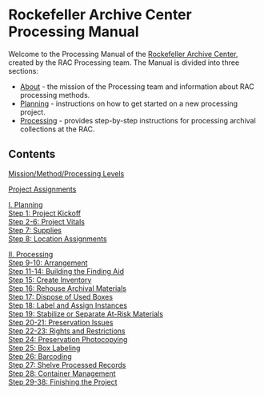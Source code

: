 # Rockefeller Archive Center Processing Manual

Welcome to the Processing Manual of the [Rockefeller Archive Center](http://rockarch.org/), created by the RAC Processing team. The Manual is divided into three sections:

- [About](about.md) - the mission of the Processing team and information about RAC processing methods.
- [Planning](planning.md) - instructions on how to get started on a new processing project.
- [Processing](processing.md) - provides step-by-step instructions for processing archival collections at the RAC.

## Contents

[Mission/Method/Processing Levels](about.md)

[Project Assignments](about.md#processing-project-assignments)

[I. Planning](planning.md)							
[Step 1: Project Kickoff](planning.md#project-kickoff)								
[Step 2-6: Project Vitals](planning.md#project-vitals)					
[Step 7: Supplies](planning.md#supplies)				
[Step 8: Location Assignments](planning.md#location-assignments)					


[II. Processing](processing.md)  
[Step 9-10: Arrangement](processing.md#arrangement)					
[Step 11-14: Building the Finding Aid](processing.md#building-the-finding-aid)				
[Step 15: Create Inventory](processing.md#create-inventory)								
[Step 16: Rehouse Archival Materials](processing.md#rehouse-archival-materials)				
[Step 17: Dispose of Used Boxes](processing.md#dispose-of-used-boxes)			
[Step 18: Label and Assign Instances](processing.md#label-and-assign-instances)				
[Step 19: Stabilize or Separate At-Risk Materials](processing.md#stabilize-or-separate-at-risk-materials)		
[Step 20-21: Preservation Issues](processing.md#preservation-issues)				
[Step 22-23: Rights and Restrictions](processing.md#rights-and-restrictions)				
[Step 24: Preservation Photocopying](processing.md#preservation-photocopying)							
[Step 25: Box Labeling](processing.md#box-labeling)						
[Step 26: Barcoding](processing.md#barcoding)						
[Step 27: Shelve Processed Records](processing.md#shelve-processed-records)				
[Step 28: Container Management](processing.md#container-management)				
[Step 29-38: Finishing the Project](processing.md#finishing-the-project)				
